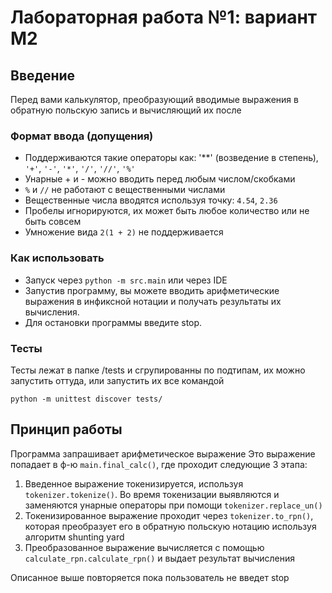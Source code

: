 # Лабораторная работа №1: вариант М2

## Введение
Перед вами калькулятор, преобразующий вводимые выражения в обратную польскую запись и вычисляющий их после
   ### Формат ввода (допущения)
   - Поддерживаются такие операторы как:
       '**' (возведение в степень), `'+'`, `'-'`, `'*'`, `'/'`, `'//'`, `'%'`
   - Унарные + и - можно вводить перед любым числом/скобками
   - `%` и `//` не работают с вещественными числами
   - Вещественные числа вводятся используя точку: `4.54`, `2.36`
   - Пробелы игнорируются, их может быть любое количество или не быть совсем
   - Умножение вида `2(1 + 2)` не поддерживается
   ### Как использовать
   - Запуск через `python -m src.main` или через IDE
   - Запустив программу, вы можете вводить арифметические выражения в инфиксной нотации и получать результаты их вычисления.
   - Для остановки программы введите stop.
   ### Тесты
   Тесты лежат в папке /tests и сгрупированны по подтипам, их можно запустить оттуда, или запустить их все командой
   ```shell 
   python -m unittest discover tests/
   ```
## Принцип работы
Программа запрашивает арифметическое выражение 
Это выражение попадает в ф-ю `main.final_calc()`, где проходит следующие 3 этапа:
1. Введенное выражение токенизируется, используя `tokenizer.tokenize()`. Во время токенизации выявляются и заменяются унарные операторы при помощи `tokenizer.replace_un()`
2. Токенизированное выражение проходит через `tokenizer.to_rpn()`, которая преобразует его в обратную польскую нотацию используя алгоритм shunting yard
3. Преобразованное выражение вычисляется с помощью `calculate_rpn.calculate_rpn()` и выдает результат вычисления

Описанное выше повторяется пока пользователь не введет stop